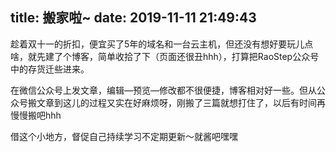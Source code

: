 title: 搬家啦~
date: 2019-11-11 21:49:43
---
趁着双十一的折扣，便宜买了5年的域名和一台云主机，但还没有想好要玩儿点啥，就先建了个博客，简单收拾了下（页面还很丑hhh），打算把RaoStep公众号中的存货迁些进来。

在微信公众号上发文章，编辑—预览—修改都不很便捷，博客相对好一些。但从公众号搬文章到这儿的过程又实在好麻烦呀，刚搬了三篇就想打住了，以后有时间再慢慢搬吧hhh

借这个小地方，督促自己持续学习不定期更新～就酱吧嘿嘿

